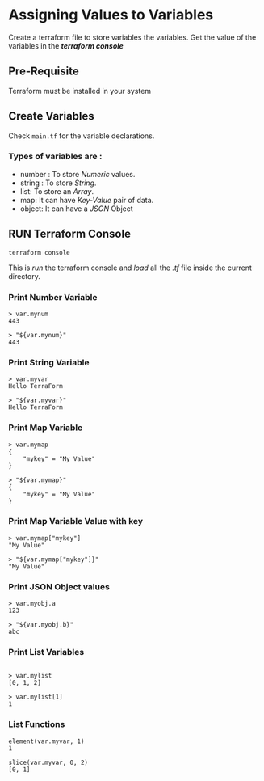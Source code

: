 
# Assigning Values to Variables
Create a terraform file to store variables the variables. Get the value of the variables in the **_terraform console_**

## Pre-Requisite
Terraform must be installed in your system

## Create Variables
Check  ``` main.tf ``` for the variable declarations.
### Types of variables are :
- number : To store _Numeric_ values.
- string : To store _String_.
- list: To store an _Array_. 
- map: It can have _Key-Value_ pair of data.
- object: It can have a _JSON_ Object

## RUN Terraform Console
```terraform console```

This is _run_ the terraform console and _load_ all the _.tf_ file inside the current directory.

### Print Number Variable
```
> var.mynum
443

> "${var.mynum}"
443
```

### Print String Variable
```
> var.myvar
Hello TerraForm

> "${var.myvar}"
Hello TerraForm
```

### Print Map Variable
```
> var.mymap
{
	"mykey" = "My Value"
}

> "${var.mymap}"
{
	"mykey" = "My Value"
}
```

### Print Map Variable Value with key

```
> var.mymap["mykey"]
"My Value"

> "${var.mymap["mykey"]}"
"My Value"
```

### Print JSON Object values
```
> var.myobj.a
123

> "${var.myobj.b}"
abc
```

### Print List Variables

```

> var.mylist
[0, 1, 2]

> var.mylist[1]
1
```

### List Functions
```
element(var.myvar, 1)
1

slice(var.myvar, 0, 2)
[0, 1]
```